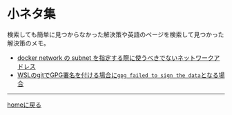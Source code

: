 # 小ネタ集

検索しても簡単に見つからなかった解決策や英語のページを検索して見つかった解決策のメモ。

* [docker network の subnet を指定する際に使うべきでないネットワークアドレス](docker/subnet.md)
* [WSLのgitでGPG署名を付ける場合に`gpg failed to sign the data`となる場合](linux/gpg_failed_to_sign_the_data_in_git_on_wsl.md)

---
[homeに戻る](https://kazkobara.github.io/tips-jp/)
